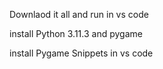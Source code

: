 Downlaod it all and run in vs code

install Python 3.11.3 and pygame

install Pygame Snippets in vs code
